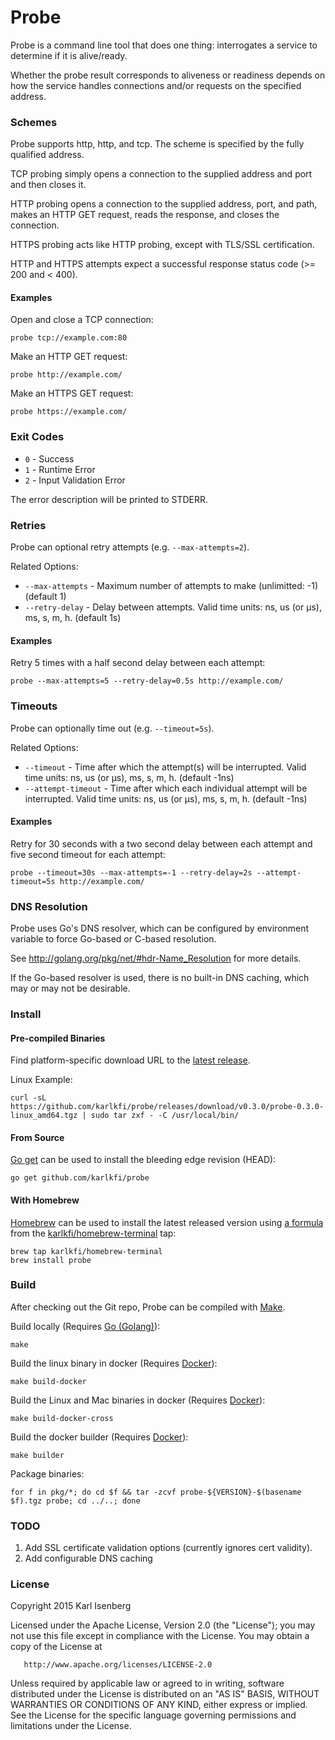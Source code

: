 # Probe

Probe is a command line tool that does one thing:
interrogates a service to determine if it is alive/ready.

Whether the probe result corresponds to aliveness or readiness depends on how the service handles connections and/or requests on the specified address.


### Schemes

Probe supports http, http, and tcp. The scheme is specified by the fully qualified address.

TCP probing simply opens a connection to the supplied address and port and then closes it.

HTTP probing opens a connection to the supplied address, port, and path, makes an HTTP GET request, reads the response, and closes the connection.

HTTPS probing acts like HTTP probing, except with TLS/SSL certification.

HTTP and HTTPS attempts expect a successful response status code (&gt;= 200 and &lt; 400).


#### Examples

Open and close a TCP connection:

```
probe tcp://example.com:80
```

Make an HTTP GET request:

```
probe http://example.com/
```

Make an HTTPS GET request:

```
probe https://example.com/
```


### Exit Codes

- `0` - Success
- `1` - Runtime Error
- `2` - Input Validation Error

The error description will be printed to STDERR.


### Retries

Probe can optional retry attempts (e.g. `--max-attempts=2`).

Related Options:

- `--max-attempts` - Maximum number of attempts to make (unlimitted: -1) (default 1)
- `--retry-delay` - Delay between attempts. Valid time units: ns, us (or µs), ms, s, m, h. (default 1s)

#### Examples

Retry 5 times with a half second delay between each attempt:

```
probe --max-attempts=5 --retry-delay=0.5s http://example.com/
```


### Timeouts

Probe can optionally time out (e.g. `--timeout=5s`).

Related Options:

- `--timeout` - Time after which the attempt(s) will be interrupted. Valid time units: ns, us (or µs), ms, s, m, h. (default -1ns)
- `--attempt-timeout` - Time after which each individual attempt will be interrupted. Valid time units: ns, us (or µs), ms, s, m, h. (default -1ns)

#### Examples

Retry for 30 seconds with a two second delay between each attempt and five second timeout for each attempt:

```
probe --timeout=30s --max-attempts=-1 --retry-delay=2s --attempt-timeout=5s http://example.com/
```


### DNS Resolution

Probe uses Go's DNS resolver, which can be configured by environment variable to force Go-based or C-based resolution.

See http://golang.org/pkg/net/#hdr-Name_Resolution for more details.

If the Go-based resolver is used, there is no built-in DNS caching, which may or may not be desirable.


### Install

#### Pre-compiled Binaries

Find platform-specific download URL to the [latest release](https://github.com/karlkfi/probe/releases/latest).

Linux Example:

```
curl -sL https://github.com/karlkfi/probe/releases/download/v0.3.0/probe-0.3.0-linux_amd64.tgz | sudo tar zxf - -C /usr/local/bin/
```


#### From Source

[Go get](https://golang.org/doc/install) can be used to install the bleeding edge revision (HEAD):

```
go get github.com/karlkfi/probe
```


#### With Homebrew

[Homebrew](http://brew.sh/) can be used to install the latest released version using [a formula](https://raw.githubusercontent.com/karlkfi/homebrew-terminal/master/probe.rb) from the [karlkfi/homebrew-terminal](https://github.com/karlkfi/homebrew-terminal) tap:

```
brew tap karlkfi/homebrew-terminal
brew install probe
```


### Build

After checking out the Git repo, Probe can be compiled with [Make](https://www.gnu.org/software/make/).

Build locally (Requires [Go (Golang)](https://golang.org/doc/install)):

```
make
```

Build the linux binary in docker (Requires [Docker](https://docs.docker.com/installation/)):

```
make build-docker
```

Build the Linux and Mac binaries in docker (Requires [Docker](https://docs.docker.com/installation/)):

```
make build-docker-cross
```

Build the docker builder (Requires [Docker](https://docs.docker.com/installation/)):

```
make builder
```

Package binaries:

```
for f in pkg/*; do cd $f && tar -zcvf probe-${VERSION}-$(basename $f).tgz probe; cd ../..; done
```


### TODO

1. Add SSL certificate validation options (currently ignores cert validity).
2. Add configurable DNS caching

### License

   Copyright 2015 Karl Isenberg

   Licensed under the Apache License, Version 2.0 (the "License");
   you may not use this file except in compliance with the License.
   You may obtain a copy of the License at

       http://www.apache.org/licenses/LICENSE-2.0

   Unless required by applicable law or agreed to in writing, software
   distributed under the License is distributed on an "AS IS" BASIS,
   WITHOUT WARRANTIES OR CONDITIONS OF ANY KIND, either express or implied.
   See the License for the specific language governing permissions and
   limitations under the License.
